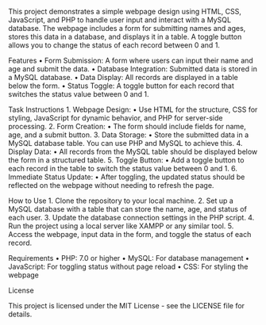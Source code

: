 This project demonstrates a simple webpage design using HTML, CSS, JavaScript, and PHP to handle user input and interact with a MySQL database. The webpage includes a form for submitting names and ages, stores this data in a database, and displays it in a table. A toggle button allows you to change the status of each record between 0 and 1.

Features
	•	Form Submission: A form where users can input their name and age and submit the data.
	•	Database Integration: Submitted data is stored in a MySQL database.
	•	Data Display: All records are displayed in a table below the form.
	•	Status Toggle: A toggle button for each record that switches the status value between 0 and 1.

Task Instructions
	1.	Webpage Design:
	•	Use HTML for the structure, CSS for styling, JavaScript for dynamic behavior, and PHP for server-side processing.
	2.	Form Creation:
	•	The form should include fields for name, age, and a submit button.
	3.	Data Storage:
	•	Store the submitted data in a MySQL database table. You can use PHP and MySQL to achieve this.
	4.	Display Data:
	•	All records from the MySQL table should be displayed below the form in a structured table.
	5.	Toggle Button:
	•	Add a toggle button to each record in the table to switch the status value between 0 and 1.
	6.	Immediate Status Update:
	•	After toggling, the updated status should be reflected on the webpage without needing to refresh the page.

How to Use
	1.	Clone the repository to your local machine.
	2.	Set up a MySQL database with a table that can store the name, age, and status of each user.
	3.	Update the database connection settings in the PHP script.
	4.	Run the project using a local server like XAMPP or any similar tool.
	5.	Access the webpage, input data in the form, and toggle the status of each record.

Requirements
	•	PHP: 7.0 or higher
	•	MySQL: For database management
	•	JavaScript: For toggling status without page reload
	•	CSS: For styling the webpage

License

This project is licensed under the MIT License - see the LICENSE file for details.
